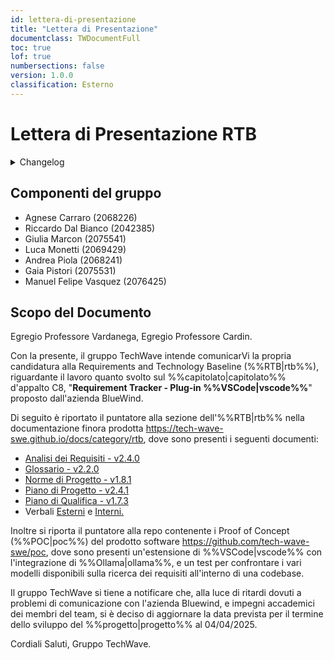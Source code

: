 ```yaml
---
id: lettera-di-presentazione
title: "Lettera di Presentazione"
documentclass: TWDocumentFull
toc: true
lof: true
numbersections: false
version: 1.0.0
classification: Esterno
---
```


# Lettera di Presentazione RTB

<details>
  <summary>Changelog</summary>

| Data       | Versione | Descrizione                 | Autore                | Data Verifica | Verificatore        |
| ---------- | -------- | --------------------------- | --------------------- | ------------- | ------------------- |
| 03/03/2025 | 1.0.0    | Prima stesura del documento | Vasquez Manuel Felipe | 3/03/2025     | Riccardo Dal Bianco |

</details>

## Componenti del gruppo

- Agnese Carraro (2068226)
- Riccardo Dal Bianco (2042385)
- Giulia Marcon (2075541)
- Luca Monetti (2069429)
- Andrea Piola (2068241)
- Gaia Pistori (2075531)
- Manuel Felipe Vasquez (2076425)

## Scopo del Documento

Egregio Professore Vardanega,
Egregio Professore Cardin.

Con la presente, il gruppo TechWave intende comunicarVi la propria candidatura alla Requirements and Technology Baseline (%%RTB|rtb%%), riguardante il lavoro quanto svolto sul %%capitolato|capitolato%% d'appalto C8, "**Requirement Tracker - Plug-in %%VSCode|vscode%%**" proposto dall'azienda BlueWind.

Di seguito è riportato il puntatore alla sezione dell'%%RTB|rtb%% nella documentazione finora prodotta https://tech-wave-swe.github.io/docs/category/rtb, dove sono presenti i seguenti documenti:

- [Analisi dei Requisiti - v2.4.0](https://tech-wave-swe.github.io/docs/RTB/analisi_dei_requisiti)
- [Glossario - v2.2.0](https://tech-wave-swe.github.io/docs/RTB/glossario)
- [Norme di Progetto - v1.8.1](https://tech-wave-swe.github.io/docs/RTB/norme_di_progetto)
- [Piano di Progetto - v2.4.1](https://tech-wave-swe.github.io/docs/RTB/piano_di_progetto)
- [Piano di Qualifica - v1.7.3](https://tech-wave-swe.github.io/docs/RTB/piano_di_qualifica)
- Verbali [Esterni](https://tech-wave-swe.github.io/docs/RTB/Verbali_Esterni/Verbali%20Esterni) e [Interni.](https://tech-wave-swe.github.io/docs/category/verbali-interni-1)

Inoltre si riporta il puntatore alla repo contenente i Proof of Concept (%%POC|poc%%) del prodotto software https://github.com/tech-wave-swe/poc, dove sono presenti un'estensione di %%VSCode|vscode%% con l'integrazione di %%Ollama|ollama%%, e un test per confrontare i vari modelli disponibili sulla ricerca dei requisiti all'interno di una codebase.

Il gruppo TechWave si tiene a notificare che, alla luce di ritardi dovuti a problemi di comunicazione con l'azienda Bluewind, e impegni accademici dei membri del team, si è deciso di aggiornare la data prevista per il termine dello sviluppo del %%progetto|progetto%% al 04/04/2025.

Cordiali Saluti,
Gruppo TechWave.
